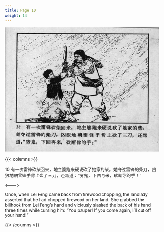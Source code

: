 ```yaml
---
title: Page 10
weight: 14
---
```


![leifeng page](./../../images/leifeng/seifert0522_lf_0015_0.jpg)

{{< columns >}}

10 有一次雷锋砍柴回来，地主婆跑来硬说砍了她家的柴。她夺过雷锋的柴刀，凶狠地朝雷锋手背上砍了三刀，还骂道：“穷鬼，下回再来，砍断你的手！”

<--->

Once, when Lei Feng came back from firewood chopping, the landlady asserted that he had chopped firewood on her land. She grabbed the billhook from Lei Feng’s hand and viciously slashed the back of his hand three times while cursing him: “You pauper! If you come again, I’ll cut off your hand!”

{{< /columns >}}
